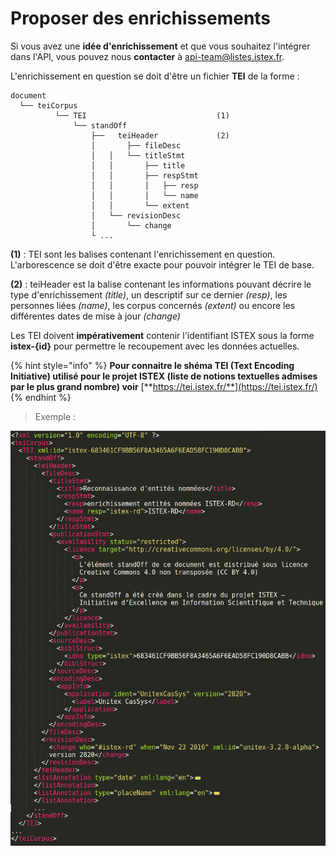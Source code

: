 # Proposer des enrichissements

Si vous avez une **idée d'enrichissement** et que vous souhaitez l'intégrer dans l'API, vous pouvez nous **contacter** à [api-team@listes.istex.fr](mailto:api-team@listes.istex.fr).

L'enrichissement en question se doit d'être un fichier **TEI** de la forme :

```text
document
  └── teiCorpus
          └── TEI                             (1)
              └── standOff
                  ├──   teiHeader             (2)
                  │       ├── fileDesc
                  │   │   └── titleStmt
                  │   │       ├── title
                  │   │       ├── respStmt
                  │   │       │   ├── resp
                  │   │       │   └── name
                  │   │       └── extent
                  │   └── revisionDesc
                  │       └── change
                  └ ...
```

**\(1\)** : TEI sont les balises contenant l'enrichissement en question. L'arborescence se doit d'être exacte pour pouvoir intégrer le TEI de base.

**\(2\)** : teiHeader est la balise contenant les informations pouvant décrire le type d'enrichissement _\(title\)_, un descriptif sur ce dernier _\(resp\)_, les personnes liées _\(name\)_, les corpus concernés _\(extent\)_ ou encore les différentes dates de mise à jour _\(change\)_

Les TEI doivent **impérativement** contenir l'identifiant ISTEX sous la forme **istex-{id}** pour permettre le recoupement avec les données actuelles.

{% hint style="info" %}
 **Pour connaitre le shéma TEI \(Text Encoding Initiative\) utilisé pour le projet ISTEX \(liste de notions textuelles admises par le plus grand nombre\) voir** [**https://tei.istex.fr/**](https://tei.istex.fr/)
{% endhint %}

> Exemple :

![](../../.gitbook/assets/teienrich.png)

